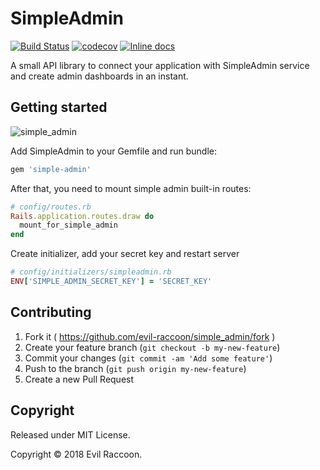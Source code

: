 # SimpleAdmin

[![Build Status](https://travis-ci.org/evil-raccoon/simple-admin.svg?branch=master)](https://travis-ci.org/evil-raccoon/simple-admin)
[![codecov](https://codecov.io/gh/evil-raccoon/simple_admin/branch/master/graph/badge.svg)](https://codecov.io/gh/evil-raccoon/simple_admin)
[![Inline docs](http://inch-ci.org/github/evil-raccoon/simple_admin.svg)](http://inch-ci.org/github/evil-raccoon/simple_admin)

A small API library to connect your application with SimpleAdmin service and create admin dashboards in an instant.

## Getting started

![simple_admin](https://i.imgur.com/s1fGVRq.png)

Add SimpleAdmin to your Gemfile and run bundle:

```ruby
gem 'simple-admin'
```

After that, you need to mount simple admin built-in routes:

```ruby
# config/routes.rb
Rails.application.routes.draw do
  mount_for_simple_admin
end
```

Create initializer, add your secret key and restart server

```ruby
# config/initializers/simpleadmin.rb
ENV['SIMPLE_ADMIN_SECRET_KEY'] = 'SECRET_KEY'
```

## Contributing

1. Fork it ( https://github.com/evil-raccoon/simple_admin/fork )
2. Create your feature branch (`git checkout -b my-new-feature`)
3. Commit your changes (`git commit -am 'Add some feature'`)
4. Push to the branch (`git push origin my-new-feature`)
5. Create a new Pull Request

## Copyright

Released under MIT License.

Copyright © 2018 Evil Raccoon.

